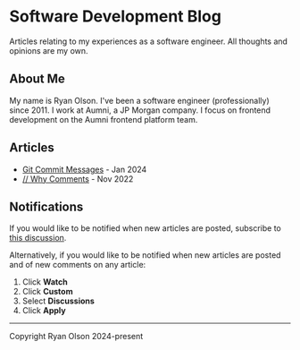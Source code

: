 # Software Development Blog

Articles relating to my experiences as a software engineer. All thoughts and opinions are my own.

## About Me

My name is Ryan Olson. I've been a software engineer (professionally) since 2011. I work at Aumni, a JP Morgan company. I focus on frontend development on the Aumni frontend platform team.

## Articles

- [Git Commit Messages](commit-msg.md) - Jan 2024
- [// Why Comments](comments.md) - Nov 2022

## Notifications

If you would like to be notified when new articles are posted, subscribe to [this discussion](https://github.com/ryanolsonx/blog/discussions/1).

Alternatively, if you would like to be notified when new articles are posted and of new comments on any article:

1. Click **Watch**
2. Click **Custom**
3. Select **Discussions**
4. Click **Apply**

---

Copyright Ryan Olson 2024-present
